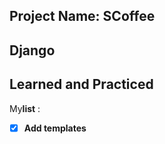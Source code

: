 ## Project Name: SCoffee
## Django

## Learned and Practiced 

 My**list** :

- [x] **Add templates**
